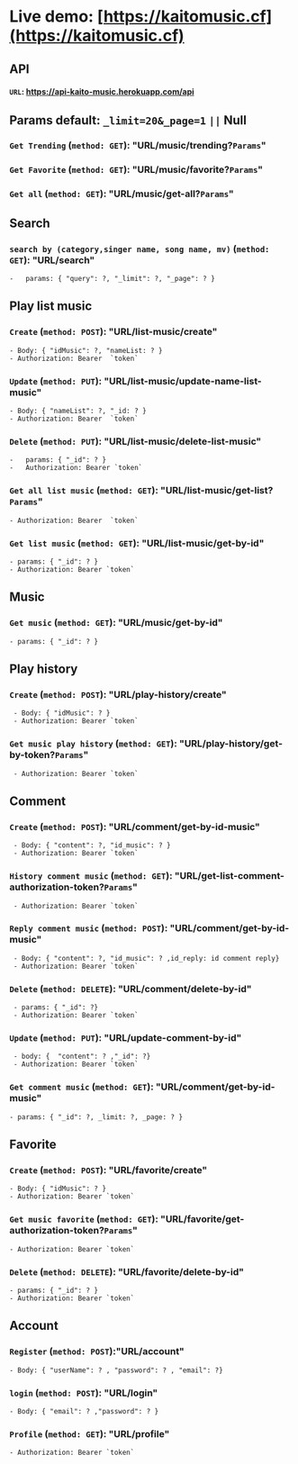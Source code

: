 # Live demo: [https://kaitomusic.cf](https://kaitomusic.cf)

## API

#### `URL`: <https://api-kaito-music.herokuapp.com/api>

## Params default: `_limit=20&_page=1` `||` Null

### `Get Trending` (`method: GET`): "URL/music/trending?`Params`"

### `Get Favorite` (`method: GET`): "URL/music/favorite?`Params`"

### `Get all` (`method: GET`): "URL/music/get-all?`Params`"

## Search

### `search by (category,singer name, song name, mv)` (`method: GET`): "URL/search"

    -   params: { "query": ?, "_limit": ?, "_page": ? }

## Play list music

### `Create` (`method: POST`): "URL/list-music/create"

    - Body: { "idMusic": ?, "nameList: ? }
    - Authorization: Bearer  `token`

### `Update` (`method: PUT`): "URL/list-music/update-name-list-music"

    - Body: { "nameList": ?, "_id: ? }
    - Authorization: Bearer  `token`

### `Delete` (`method: PUT`): "URL/list-music/delete-list-music"

    -   params: { "_id": ? }
    -   Authorization: Bearer `token`

### `Get all list music` (`method: GET`): "URL/list-music/get-list?`Params`"

    - Authorization: Bearer  `token`

### `Get list music` (`method: GET`): "URL/list-music/get-by-id"

    - params: { "_id": ? }
    - Authorization: Bearer `token`

## Music

### `Get music` (`method: GET`): "URL/music/get-by-id"

    - params: { "_id": ? }

## Play history

### `Create` (`method: POST`): "URL/play-history/create"

     - Body: { "idMusic": ? }
     - Authorization: Bearer `token`

### `Get music play history` (`method: GET`): "URL/play-history/get-by-token?`Params`"

     - Authorization: Bearer `token`

## Comment

### `Create` (`method: POST`): "URL/comment/get-by-id-music"

     - Body: { "content": ?, "id_music": ? }
     - Authorization: Bearer `token`

### `History comment music` (`method: GET`): "URL/get-list-comment-authorization-token?`Params`"

     - Authorization: Bearer `token`

### `Reply comment music` (`method: POST`): "URL/comment/get-by-id-music"

     - Body: { "content": ?, "id_music": ? ,id_reply: id comment reply}
     - Authorization: Bearer `token`

### `Delete` (`method: DELETE`): "URL/comment/delete-by-id"

     - params: { "_id": ?}
     - Authorization: Bearer `token`

### `Update` (`method: PUT`): "URL/update-comment-by-id"

     - body: {  "content": ? ,"_id": ?}
     - Authorization: Bearer `token`

### `Get comment music` (`method: GET`): "URL/comment/get-by-id-music"

    - params: { "_id": ?, _limit: ?, _page: ? }

## Favorite

### `Create` (`method: POST`): "URL/favorite/create"

    - Body: { "idMusic": ? }
    - Authorization: Bearer `token`

### `Get music favorite` (`method: GET`): "URL/favorite/get-authorization-token?`Params`"

    - Authorization: Bearer `token`

### `Delete` (`method: DELETE`): "URL/favorite/delete-by-id"

    - params: { "_id": ? }
    - Authorization: Bearer `token`

## Account

### `Register` (`method: POST`):"URL/account"

    - Body: { "userName": ? , "password": ? , "email": ?}

### `login` (`method: POST`): "URL/login"

    - Body: { "email": ? ,"password": ? }

### `Profile` (`method: GET`): "URL/profile"

    - Authorization: Bearer `token`
